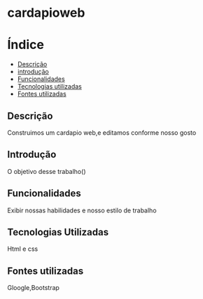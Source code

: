 # cardapioweb

# Índice 

* [Descrição](#descri%C3%A7%C3%A3o)
* [introdução](#introdu%C3%A7%C3%A3o)
* [Funcionalidades](#funcionalidades)
* [Tecnologias utilizadas](#tecnologias-utilizadas)
* [Fontes utilizadas](#fontes-utilizadas)


## Descrição
Construimos um cardapio web,e editamos conforme nosso gosto
## Introdução
O objetivo desse trabalho()
## Funcionalidades
Exibir nossas habilidades e nosso estilo de trabalho
## Tecnologias Utilizadas
Html e css
## Fontes utilizadas
Gloogle,Bootstrap